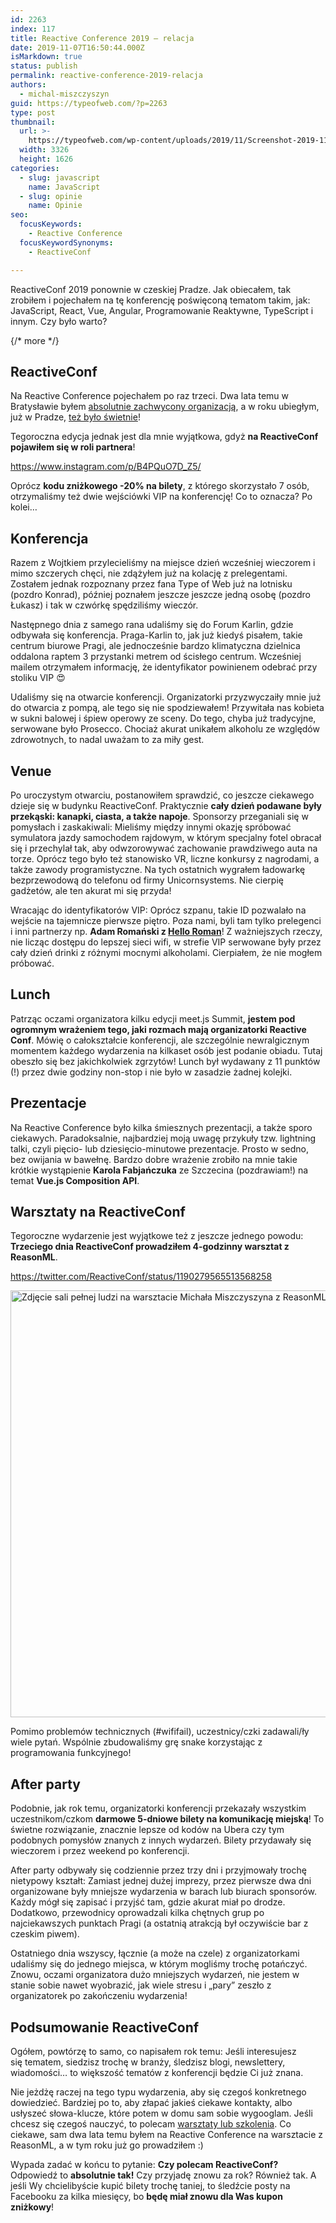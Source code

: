 ```yaml
---
id: 2263
index: 117
title: Reactive Conference 2019 – relacja
date: 2019-11-07T16:50:44.000Z
isMarkdown: true
status: publish
permalink: reactive-conference-2019-relacja
authors:
  - michal-miszczyszyn
guid: https://typeofweb.com/?p=2263
type: post
thumbnail:
  url: >-
    https://typeofweb.com/wp-content/uploads/2019/11/Screenshot-2019-11-06-at-23.32.46.png
  width: 3326
  height: 1626
categories:
  - slug: javascript
    name: JavaScript
  - slug: opinie
    name: Opinie
seo:
  focusKeywords:
    - Reactive Conference
  focusKeywordSynonyms:
    - ReactiveConf

---
```

ReactiveConf 2019 ponownie w czeskiej Pradze. Jak obiecałem, tak zrobiłem i pojechałem na tę konferencję poświęconą tematom takim, jak: JavaScript, React, Vue, Angular, Programowanie Reaktywne, TypeScript i innym. Czy było warto?

{/* more */}

## ReactiveConf
Na Reactive Conference pojechałem po raz trzeci. Dwa lata temu w Bratysławie byłem [absolutnie zachwycony organizacją](https://typeofweb.com/krotka-relacja-z-reactiveconf-2017/), a w roku ubiegłym, już w Pradze, [też było świetnie](https://typeofweb.com/bylem-na-reactiveconf-2018/)!

Tegoroczna edycja jednak jest dla mnie wyjątkowa, gdyż **na ReactiveConf pojawiłem się w roli partnera**!

https://www.instagram.com/p/B4PQuO7D_Z5/

Oprócz **kodu zniżkowego -20% na bilety**, z którego skorzystało 7 osób, otrzymaliśmy też dwie wejściówki VIP na konferencję! Co to oznacza? Po kolei…

## Konferencja
Razem z Wojtkiem przylecieliśmy na miejsce dzień wcześniej wieczorem i mimo szczerych chęci, nie zdążyłem już na kolację z prelegentami. Zostałem jednak rozpoznany przez fana Type of Web już na lotnisku (pozdro Konrad), później poznałem jeszcze jeszcze jedną osobę (pozdro Łukasz) i tak w czwórkę spędziliśmy wieczór.

Następnego dnia z samego rana udaliśmy się do Forum Karlin, gdzie odbywała się konferencja. Praga-Karlin to, jak już kiedyś pisałem, takie centrum biurowe Pragi, ale jednocześnie bardzo klimatyczna dzielnica oddalona raptem 3 przystanki metrem od ścisłego centrum. Wcześniej mailem otrzymałem informację, że identyfikator powinienem odebrać przy stoliku VIP 😍

Udaliśmy się na otwarcie konferencji. Organizatorki przyzwyczaiły mnie już do otwarcia z pompą, ale tego się nie spodziewałem! Przywitała nas kobieta w sukni balowej i śpiew operowy ze sceny. Do tego, chyba już tradycyjne, serwowane było Prosecco. Chociaż akurat unikałem alkoholu ze względów zdrowotnych, to nadal uważam to za miły gest.

## Venue
Po uroczystym otwarciu, postanowiłem sprawdzić, co jeszcze ciekawego dzieje się w budynku ReactiveConf. Praktycznie **cały dzień podawane były przekąski: kanapki, ciasta, a także napoje**. Sponsorzy przeganiali się w pomysłach i zaskakiwali: Mieliśmy między innymi okazję spróbować symulatora jazdy samochodem rajdowym, w którym specjalny fotel obracał się i przechylał tak, aby odwzorowywać zachowanie prawdziwego auta na torze. Oprócz tego było też stanowisko VR, liczne konkursy z nagrodami, a także zawody programistyczne. Na tych ostatnich wygrałem ładowarkę bezprzewodową do telefonu od firmy Unicornsystems. Nie cierpię gadżetów, ale ten akurat mi się przyda!

Wracając do identyfikatorów VIP: Oprócz szpanu, takie ID pozwalało na wejście na tajemnicze pierwsze piętro. Poza nami, byli tam tylko prelegenci i inni partnerzy np. **Adam Romański z [Hello Roman](https://www.youtube.com/channel/UCq8XmOMtrUCb8FcFHQEd8_g)**! Z ważniejszych rzeczy, nie licząc dostępu do lepszej sieci wifi, w strefie VIP serwowane były przez cały dzień drinki z różnymi mocnymi alkoholami. Cierpiałem, że nie mogłem próbować.

## Lunch
Patrząc oczami organizatora kilku edycji meet.js Summit, **jestem pod ogromnym wrażeniem tego, jaki rozmach mają organizatorki Reactive Conf**. Mówię o całokształcie konferencji, ale szczególnie newralgicznym momentem każdego wydarzenia na kilkaset osób jest podanie obiadu. Tutaj obeszło się bez jakichkolwiek zgrzytów! Lunch był wydawany z 11 punktów (!) przez dwie godziny non-stop i nie było w zasadzie żadnej kolejki.

## Prezentacje
Na Reactive Conference było kilka śmiesznych prezentacji, a także sporo ciekawych. Paradoksalnie, najbardziej moją uwagę przykuły tzw. lightning talki, czyli pięcio- lub dziesięcio-minutowe prezentacje. Prosto w sedno, bez owijania w bawełnę. Bardzo dobre wrażenie zrobiło na mnie takie krótkie wystąpienie **Karola Fabjańczuka** ze Szczecina (pozdrawiam!) na temat **Vue.js Composition API**.

## Warsztaty na ReactiveConf
Tegoroczne wydarzenie jest wyjątkowe też z jeszcze jednego powodu: **Trzeciego dnia ReactiveConf prowadziłem 4-godzinny warsztat z ReasonML**.

https://twitter.com/ReactiveConf/status/1190279565513568258

<a href="https://typeofweb.com/wp-content/uploads/2019/11/MZET3111-20191101.jpg"><img src="https://typeofweb.com/wp-content/uploads/2019/11/MZET3111-20191101-1024x683.jpg" alt="Zdjęcie sali pełnej ludzi na warsztacie Michała Miszczyszyna z ReasonML" width="1024" height="683" class="aligncenter size-large wp-image-2275" /></a>

Pomimo problemów technicznych (#wififail), uczestnicy/czki zadawali/ły wiele pytań. Wspólnie zbudowaliśmy grę snake korzystając z programowania funkcyjnego!

## After party
Podobnie, jak rok temu, organizatorki konferencji przekazały wszystkim uczestnikom/czkom **darmowe 5-dniowe bilety na komunikację miejską**! To świetne rozwiązanie, znacznie lepsze od kodów na Ubera czy tym podobnych pomysłów znanych z innych wydarzeń. Bilety przydawały się wieczorem i przez weekend po konferencji.

After party odbywały się codziennie przez trzy dni i przyjmowały trochę nietypowy kształt: Zamiast jednej dużej imprezy, przez pierwsze dwa dni organizowane były mniejsze wydarzenia w barach lub biurach sponsorów. Każdy mógł się zapisać i przyjść tam, gdzie akurat miał po drodze. Dodatkowo, przewodnicy oprowadzali kilka chętnych grup po najciekawszych punktach Pragi (a ostatnią atrakcją był oczywiście bar z czeskim piwem).

Ostatniego dnia wszyscy, łącznie (a może na czele) z organizatorkami udaliśmy się do jednego miejsca, w którym mogliśmy trochę potańczyć. Znowu, oczami organizatora dużo mniejszych wydarzeń, nie jestem w stanie sobie nawet wyobrazić, jak wiele stresu i „pary” zeszło z organizatorek po zakończeniu wydarzenia!

## Podsumowanie ReactiveConf
Ogółem, powtórzę to samo, co napisałem rok temu: Jeśli interesujesz się tematem, siedzisz trochę w branży, śledzisz blogi, newslettery, wiadomości… to większość tematów z konferencji będzie Ci już znana.

Nie jeżdżę raczej na tego typu wydarzenia, aby się czegoś konkretnego dowiedzieć. Bardziej po to, aby złapać jakieś ciekawe kontakty, albo usłyszeć słowa-klucze, które potem w domu sam sobie wygooglam. Jeśli chcesz się czegoś nauczyć, to polecam [warsztaty lub szkolenia](http://typeofweb.com/szkolenia/). Co ciekawe, sam dwa lata temu byłem na Reactive Conference na warsztacie z ReasonML, a w tym roku już go prowadziłem :)

Wypada zadać w końcu to pytanie: **Czy polecam ReactiveConf?** Odpowiedź to **absolutnie tak!** Czy przyjadę znowu za rok? Również tak. A jeśli Wy chcielibyście kupić bilety trochę taniej, to śledźcie posty na Facebooku za kilka miesięcy, bo **będę miał znowu dla Was kupon zniżkowy**!
